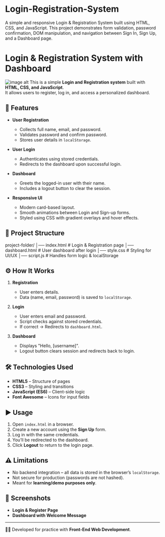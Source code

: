 # Login-Registration-System
A simple and responsive Login &amp; Registration System built using HTML, CSS, and JavaScript. This project demonstrates form validation, password confirmation, DOM manipulation, and navigation between Sign In, Sign Up, and a Dashboard page.
# Login & Registration System with Dashboard
![image alt](https://friendly-pink-w0ooce3fqt.edgeone.app/Screenshot%202025-09-13%20at%207.00.53 PM.png)
This is a simple **Login and Registration system** built with **HTML, CSS, and JavaScript**.  
It allows users to register, log in, and access a personalized dashboard.  

## 🚀 Features
- **User Registration**
  - Collects full name, email, and password.
  - Validates password and confirm password.
  - Stores user details in `localStorage`.

- **User Login**
  - Authenticates using stored credentials.
  - Redirects to the dashboard upon successful login.

- **Dashboard**
  - Greets the logged-in user with their name.
  - Includes a logout button to clear the session.

- **Responsive UI**
  - Modern card-based layout.
  - Smooth animations between Login and Sign-up forms.
  - Styled using CSS with gradient overlays and hover effects.

## 📂 Project Structure
project-folder/
│── index.html # Login & Registration page
│── dashboard.html # User dashboard after login
│── style.css # Styling for UI/UX
│── script.js # Handles form logic & localStorage


## ⚙️ How It Works
1. **Registration**
   - User enters details.
   - Data (name, email, password) is saved to `localStorage`.

2. **Login**
   - User enters email and password.
   - Script checks against stored credentials.
   - If correct → Redirects to `dashboard.html`.

3. **Dashboard**
   - Displays "Hello, [username]".
   - Logout button clears session and redirects back to login.

## 🛠️ Technologies Used
- **HTML5** – Structure of pages
- **CSS3** – Styling and transitions
- **JavaScript (ES6)** – Client-side logic
- **Font Awesome** – Icons for input fields

## ▶️ Usage
1. Open `index.html` in a browser.
2. Create a new account using the **Sign Up** form.
3. Log in with the same credentials.
4. You’ll be redirected to the dashboard.
5. Click **Logout** to return to the login page.

## ⚠️ Limitations
- No backend integration – all data is stored in the browser’s `localStorage`.
- Not secure for production (passwords are not hashed).
- Meant for **learning/demo purposes only**.

## 📸 Screenshots
- **Login & Register Page**
- **Dashboard with Welcome Message**

---

👨‍💻 Developed for practice with **Front-End Web Development**.
